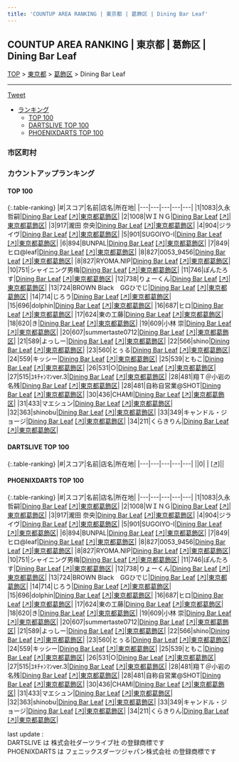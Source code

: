 ```yaml
---
title: 'COUNTUP AREA RANKING | 東京都 | 葛飾区 | Dining Bar Leaf'
---
```

## COUNTUP AREA RANKING | 東京都 | 葛飾区 | Dining Bar Leaf

[TOP](/darts/rank/) > [東京都](/darts/rank/東京都/) > [葛飾区](/darts/rank/東京都/葛飾区/) > Dining Bar Leaf

___

<a href="https://twitter.com/share?ref_src=twsrc%5Etfw" data-text="COUNTUP AREA RANKING | 東京都葛飾区Dining Bar Leaf" class="twitter-share-button" data-hashtags="DARTSLIVE,PHOENIXDARTS,darts,ダーツ" data-show-count="false">Tweet</a>

* [ランキング](#カウントアップランキング)
    * [TOP 100](#top-100)
    * [DARTSLIVE TOP 100](#dartslive-top-100)
    * [PHOENIXDARTS TOP 100](#phoenixdarts-top-100)

### 市区町村

<ul>

</ul>

### カウントアップランキング

#### TOP 100



{:.table-ranking}
|#|スコア|名前|店名|所在地|
|---|---|---|---|---|
|1|1083|<span class="rank-name-pd">久永 哲嗣</span>|<a href="/darts/rank/shops/69142.html">Dining Bar Leaf</a> <a href="https://vs.phoenixdarts.com/jp/shop/shopDetailInfo/s_69142?s_seq=69142">[↗]</a>|<a href="/darts/rank/東京都/葛飾区">東京都葛飾区</a>|
|2|1008|<span class="rank-name-pd">ＷＩＮＧ</span>|<a href="/darts/rank/shops/69142.html">Dining Bar Leaf</a> <a href="https://vs.phoenixdarts.com/jp/shop/shopDetailInfo/s_69142?s_seq=69142">[↗]</a>|<a href="/darts/rank/東京都/葛飾区">東京都葛飾区</a>|
|3|917|<span class="rank-name-pd"><span class="pro-icon-pd"></span>瀧田 奈央</span>|<a href="/darts/rank/shops/69142.html">Dining Bar Leaf</a> <a href="https://vs.phoenixdarts.com/jp/shop/shopDetailInfo/s_69142?s_seq=69142">[↗]</a>|<a href="/darts/rank/東京都/葛飾区">東京都葛飾区</a>|
|4|904|<span class="rank-name-pd">ジライヴ</span>|<a href="/darts/rank/shops/69142.html">Dining Bar Leaf</a> <a href="https://vs.phoenixdarts.com/jp/shop/shopDetailInfo/s_69142?s_seq=69142">[↗]</a>|<a href="/darts/rank/東京都/葛飾区">東京都葛飾区</a>|
|5|901|<span class="rank-name-pd">SUGOIYO-I</span>|<a href="/darts/rank/shops/69142.html">Dining Bar Leaf</a> <a href="https://vs.phoenixdarts.com/jp/shop/shopDetailInfo/s_69142?s_seq=69142">[↗]</a>|<a href="/darts/rank/東京都/葛飾区">東京都葛飾区</a>|
|6|894|<span class="rank-name-pd">BUNPAL</span>|<a href="/darts/rank/shops/69142.html">Dining Bar Leaf</a> <a href="https://vs.phoenixdarts.com/jp/shop/shopDetailInfo/s_69142?s_seq=69142">[↗]</a>|<a href="/darts/rank/東京都/葛飾区">東京都葛飾区</a>|
|7|849|<span class="rank-name-pd">ヒロ@leaf</span>|<a href="/darts/rank/shops/69142.html">Dining Bar Leaf</a> <a href="https://vs.phoenixdarts.com/jp/shop/shopDetailInfo/s_69142?s_seq=69142">[↗]</a>|<a href="/darts/rank/東京都/葛飾区">東京都葛飾区</a>|
|8|827|<span class="rank-name-pd">0053_9456</span>|<a href="/darts/rank/shops/69142.html">Dining Bar Leaf</a> <a href="https://vs.phoenixdarts.com/jp/shop/shopDetailInfo/s_69142?s_seq=69142">[↗]</a>|<a href="/darts/rank/東京都/葛飾区">東京都葛飾区</a>|
|8|827|<span class="rank-name-pd">RYOMA.NIP</span>|<a href="/darts/rank/shops/69142.html">Dining Bar Leaf</a> <a href="https://vs.phoenixdarts.com/jp/shop/shopDetailInfo/s_69142?s_seq=69142">[↗]</a>|<a href="/darts/rank/東京都/葛飾区">東京都葛飾区</a>|
|10|751|<span class="rank-name-pd">シャイニング男梅</span>|<a href="/darts/rank/shops/69142.html">Dining Bar Leaf</a> <a href="https://vs.phoenixdarts.com/jp/shop/shopDetailInfo/s_69142?s_seq=69142">[↗]</a>|<a href="/darts/rank/東京都/葛飾区">東京都葛飾区</a>|
|11|746|<span class="rank-name-pd">ぽんたろす</span>|<a href="/darts/rank/shops/69142.html">Dining Bar Leaf</a> <a href="https://vs.phoenixdarts.com/jp/shop/shopDetailInfo/s_69142?s_seq=69142">[↗]</a>|<a href="/darts/rank/東京都/葛飾区">東京都葛飾区</a>|
|12|738|<span class="rank-name-pd">りょーくん</span>|<a href="/darts/rank/shops/69142.html">Dining Bar Leaf</a> <a href="https://vs.phoenixdarts.com/jp/shop/shopDetailInfo/s_69142?s_seq=69142">[↗]</a>|<a href="/darts/rank/東京都/葛飾区">東京都葛飾区</a>|
|13|724|<span class="rank-name-pd">BROWN Black　GGひでじ</span>|<a href="/darts/rank/shops/69142.html">Dining Bar Leaf</a> <a href="https://vs.phoenixdarts.com/jp/shop/shopDetailInfo/s_69142?s_seq=69142">[↗]</a>|<a href="/darts/rank/東京都/葛飾区">東京都葛飾区</a>|
|14|714|<span class="rank-name-pd">じろう</span>|<a href="/darts/rank/shops/69142.html">Dining Bar Leaf</a> <a href="https://vs.phoenixdarts.com/jp/shop/shopDetailInfo/s_69142?s_seq=69142">[↗]</a>|<a href="/darts/rank/東京都/葛飾区">東京都葛飾区</a>|
|15|696|<span class="rank-name-pd">dolphin</span>|<a href="/darts/rank/shops/69142.html">Dining Bar Leaf</a> <a href="https://vs.phoenixdarts.com/jp/shop/shopDetailInfo/s_69142?s_seq=69142">[↗]</a>|<a href="/darts/rank/東京都/葛飾区">東京都葛飾区</a>|
|16|687|<span class="rank-name-pd">ヒロ</span>|<a href="/darts/rank/shops/69142.html">Dining Bar Leaf</a> <a href="https://vs.phoenixdarts.com/jp/shop/shopDetailInfo/s_69142?s_seq=69142">[↗]</a>|<a href="/darts/rank/東京都/葛飾区">東京都葛飾区</a>|
|17|624|<span class="rank-name-pd">東の工藤</span>|<a href="/darts/rank/shops/69142.html">Dining Bar Leaf</a> <a href="https://vs.phoenixdarts.com/jp/shop/shopDetailInfo/s_69142?s_seq=69142">[↗]</a>|<a href="/darts/rank/東京都/葛飾区">東京都葛飾区</a>|
|18|620|<span class="rank-name-pd">き</span>|<a href="/darts/rank/shops/69142.html">Dining Bar Leaf</a> <a href="https://vs.phoenixdarts.com/jp/shop/shopDetailInfo/s_69142?s_seq=69142">[↗]</a>|<a href="/darts/rank/東京都/葛飾区">東京都葛飾区</a>|
|19|609|<span class="rank-name-pd"><span class="pro-icon-pd"></span>小林 崇</span>|<a href="/darts/rank/shops/69142.html">Dining Bar Leaf</a> <a href="https://vs.phoenixdarts.com/jp/shop/shopDetailInfo/s_69142?s_seq=69142">[↗]</a>|<a href="/darts/rank/東京都/葛飾区">東京都葛飾区</a>|
|20|607|<span class="rank-name-pd">summertaste0712</span>|<a href="/darts/rank/shops/69142.html">Dining Bar Leaf</a> <a href="https://vs.phoenixdarts.com/jp/shop/shopDetailInfo/s_69142?s_seq=69142">[↗]</a>|<a href="/darts/rank/東京都/葛飾区">東京都葛飾区</a>|
|21|589|<span class="rank-name-pd">よっしー</span>|<a href="/darts/rank/shops/69142.html">Dining Bar Leaf</a> <a href="https://vs.phoenixdarts.com/jp/shop/shopDetailInfo/s_69142?s_seq=69142">[↗]</a>|<a href="/darts/rank/東京都/葛飾区">東京都葛飾区</a>|
|22|566|<span class="rank-name-pd">shino</span>|<a href="/darts/rank/shops/69142.html">Dining Bar Leaf</a> <a href="https://vs.phoenixdarts.com/jp/shop/shopDetailInfo/s_69142?s_seq=69142">[↗]</a>|<a href="/darts/rank/東京都/葛飾区">東京都葛飾区</a>|
|23|560|<span class="rank-name-pd">とぅる</span>|<a href="/darts/rank/shops/69142.html">Dining Bar Leaf</a> <a href="https://vs.phoenixdarts.com/jp/shop/shopDetailInfo/s_69142?s_seq=69142">[↗]</a>|<a href="/darts/rank/東京都/葛飾区">東京都葛飾区</a>|
|24|559|<span class="rank-name-pd">キッシー</span>|<a href="/darts/rank/shops/69142.html">Dining Bar Leaf</a> <a href="https://vs.phoenixdarts.com/jp/shop/shopDetailInfo/s_69142?s_seq=69142">[↗]</a>|<a href="/darts/rank/東京都/葛飾区">東京都葛飾区</a>|
|25|539|<span class="rank-name-pd">ともこ</span>|<a href="/darts/rank/shops/69142.html">Dining Bar Leaf</a> <a href="https://vs.phoenixdarts.com/jp/shop/shopDetailInfo/s_69142?s_seq=69142">[↗]</a>|<a href="/darts/rank/東京都/葛飾区">東京都葛飾区</a>|
|26|531|<span class="rank-name-pd">○</span>|<a href="/darts/rank/shops/69142.html">Dining Bar Leaf</a> <a href="https://vs.phoenixdarts.com/jp/shop/shopDetailInfo/s_69142?s_seq=69142">[↗]</a>|<a href="/darts/rank/東京都/葛飾区">東京都葛飾区</a>|
|27|515|<span class="rank-name-pd">ﾕｷﾁｬﾝﾏﾝver.3</span>|<a href="/darts/rank/shops/69142.html">Dining Bar Leaf</a> <a href="https://vs.phoenixdarts.com/jp/shop/shopDetailInfo/s_69142?s_seq=69142">[↗]</a>|<a href="/darts/rank/東京都/葛飾区">東京都葛飾区</a>|
|28|481|<span class="rank-name-pd">翔Ｔ＠小岩の名残</span>|<a href="/darts/rank/shops/69142.html">Dining Bar Leaf</a> <a href="https://vs.phoenixdarts.com/jp/shop/shopDetailInfo/s_69142?s_seq=69142">[↗]</a>|<a href="/darts/rank/東京都/葛飾区">東京都葛飾区</a>|
|28|481|<span class="rank-name-pd">自称自営業@SHOT</span>|<a href="/darts/rank/shops/69142.html">Dining Bar Leaf</a> <a href="https://vs.phoenixdarts.com/jp/shop/shopDetailInfo/s_69142?s_seq=69142">[↗]</a>|<a href="/darts/rank/東京都/葛飾区">東京都葛飾区</a>|
|30|436|<span class="rank-name-pd">CHAMI</span>|<a href="/darts/rank/shops/69142.html">Dining Bar Leaf</a> <a href="https://vs.phoenixdarts.com/jp/shop/shopDetailInfo/s_69142?s_seq=69142">[↗]</a>|<a href="/darts/rank/東京都/葛飾区">東京都葛飾区</a>|
|31|433|<span class="rank-name-pd">マエシュン</span>|<a href="/darts/rank/shops/69142.html">Dining Bar Leaf</a> <a href="https://vs.phoenixdarts.com/jp/shop/shopDetailInfo/s_69142?s_seq=69142">[↗]</a>|<a href="/darts/rank/東京都/葛飾区">東京都葛飾区</a>|
|32|363|<span class="rank-name-pd">shinobu</span>|<a href="/darts/rank/shops/69142.html">Dining Bar Leaf</a> <a href="https://vs.phoenixdarts.com/jp/shop/shopDetailInfo/s_69142?s_seq=69142">[↗]</a>|<a href="/darts/rank/東京都/葛飾区">東京都葛飾区</a>|
|33|349|<span class="rank-name-pd">キャンドル・ジョージ</span>|<a href="/darts/rank/shops/69142.html">Dining Bar Leaf</a> <a href="https://vs.phoenixdarts.com/jp/shop/shopDetailInfo/s_69142?s_seq=69142">[↗]</a>|<a href="/darts/rank/東京都/葛飾区">東京都葛飾区</a>|
|34|211|<span class="rank-name-pd">くらきりん</span>|<a href="/darts/rank/shops/69142.html">Dining Bar Leaf</a> <a href="https://vs.phoenixdarts.com/jp/shop/shopDetailInfo/s_69142?s_seq=69142">[↗]</a>|<a href="/darts/rank/東京都/葛飾区">東京都葛飾区</a>|


#### DARTSLIVE TOP 100



{:.table-ranking}
|#|スコア|名前|店名|所在地|
|---|---|---|---|---|
||0|<span class="rank-name-dl"> </span>|<a href="/darts/rank/shops/.html"></a> <a href="">[↗]</a>|<a href="/darts/rank//"></a>|


#### PHOENIXDARTS TOP 100



{:.table-ranking}
|#|スコア|名前|店名|所在地|
|---|---|---|---|---|
|1|1083|<span class="rank-name-pd">久永 哲嗣</span>|<a href="/darts/rank/shops/69142.html">Dining Bar Leaf</a> <a href="https://vs.phoenixdarts.com/jp/shop/shopDetailInfo/s_69142?s_seq=69142">[↗]</a>|<a href="/darts/rank/東京都/葛飾区">東京都葛飾区</a>|
|2|1008|<span class="rank-name-pd">ＷＩＮＧ</span>|<a href="/darts/rank/shops/69142.html">Dining Bar Leaf</a> <a href="https://vs.phoenixdarts.com/jp/shop/shopDetailInfo/s_69142?s_seq=69142">[↗]</a>|<a href="/darts/rank/東京都/葛飾区">東京都葛飾区</a>|
|3|917|<span class="rank-name-pd"><span class="pro-icon-pd"></span>瀧田 奈央</span>|<a href="/darts/rank/shops/69142.html">Dining Bar Leaf</a> <a href="https://vs.phoenixdarts.com/jp/shop/shopDetailInfo/s_69142?s_seq=69142">[↗]</a>|<a href="/darts/rank/東京都/葛飾区">東京都葛飾区</a>|
|4|904|<span class="rank-name-pd">ジライヴ</span>|<a href="/darts/rank/shops/69142.html">Dining Bar Leaf</a> <a href="https://vs.phoenixdarts.com/jp/shop/shopDetailInfo/s_69142?s_seq=69142">[↗]</a>|<a href="/darts/rank/東京都/葛飾区">東京都葛飾区</a>|
|5|901|<span class="rank-name-pd">SUGOIYO-I</span>|<a href="/darts/rank/shops/69142.html">Dining Bar Leaf</a> <a href="https://vs.phoenixdarts.com/jp/shop/shopDetailInfo/s_69142?s_seq=69142">[↗]</a>|<a href="/darts/rank/東京都/葛飾区">東京都葛飾区</a>|
|6|894|<span class="rank-name-pd">BUNPAL</span>|<a href="/darts/rank/shops/69142.html">Dining Bar Leaf</a> <a href="https://vs.phoenixdarts.com/jp/shop/shopDetailInfo/s_69142?s_seq=69142">[↗]</a>|<a href="/darts/rank/東京都/葛飾区">東京都葛飾区</a>|
|7|849|<span class="rank-name-pd">ヒロ@leaf</span>|<a href="/darts/rank/shops/69142.html">Dining Bar Leaf</a> <a href="https://vs.phoenixdarts.com/jp/shop/shopDetailInfo/s_69142?s_seq=69142">[↗]</a>|<a href="/darts/rank/東京都/葛飾区">東京都葛飾区</a>|
|8|827|<span class="rank-name-pd">0053_9456</span>|<a href="/darts/rank/shops/69142.html">Dining Bar Leaf</a> <a href="https://vs.phoenixdarts.com/jp/shop/shopDetailInfo/s_69142?s_seq=69142">[↗]</a>|<a href="/darts/rank/東京都/葛飾区">東京都葛飾区</a>|
|8|827|<span class="rank-name-pd">RYOMA.NIP</span>|<a href="/darts/rank/shops/69142.html">Dining Bar Leaf</a> <a href="https://vs.phoenixdarts.com/jp/shop/shopDetailInfo/s_69142?s_seq=69142">[↗]</a>|<a href="/darts/rank/東京都/葛飾区">東京都葛飾区</a>|
|10|751|<span class="rank-name-pd">シャイニング男梅</span>|<a href="/darts/rank/shops/69142.html">Dining Bar Leaf</a> <a href="https://vs.phoenixdarts.com/jp/shop/shopDetailInfo/s_69142?s_seq=69142">[↗]</a>|<a href="/darts/rank/東京都/葛飾区">東京都葛飾区</a>|
|11|746|<span class="rank-name-pd">ぽんたろす</span>|<a href="/darts/rank/shops/69142.html">Dining Bar Leaf</a> <a href="https://vs.phoenixdarts.com/jp/shop/shopDetailInfo/s_69142?s_seq=69142">[↗]</a>|<a href="/darts/rank/東京都/葛飾区">東京都葛飾区</a>|
|12|738|<span class="rank-name-pd">りょーくん</span>|<a href="/darts/rank/shops/69142.html">Dining Bar Leaf</a> <a href="https://vs.phoenixdarts.com/jp/shop/shopDetailInfo/s_69142?s_seq=69142">[↗]</a>|<a href="/darts/rank/東京都/葛飾区">東京都葛飾区</a>|
|13|724|<span class="rank-name-pd">BROWN Black　GGひでじ</span>|<a href="/darts/rank/shops/69142.html">Dining Bar Leaf</a> <a href="https://vs.phoenixdarts.com/jp/shop/shopDetailInfo/s_69142?s_seq=69142">[↗]</a>|<a href="/darts/rank/東京都/葛飾区">東京都葛飾区</a>|
|14|714|<span class="rank-name-pd">じろう</span>|<a href="/darts/rank/shops/69142.html">Dining Bar Leaf</a> <a href="https://vs.phoenixdarts.com/jp/shop/shopDetailInfo/s_69142?s_seq=69142">[↗]</a>|<a href="/darts/rank/東京都/葛飾区">東京都葛飾区</a>|
|15|696|<span class="rank-name-pd">dolphin</span>|<a href="/darts/rank/shops/69142.html">Dining Bar Leaf</a> <a href="https://vs.phoenixdarts.com/jp/shop/shopDetailInfo/s_69142?s_seq=69142">[↗]</a>|<a href="/darts/rank/東京都/葛飾区">東京都葛飾区</a>|
|16|687|<span class="rank-name-pd">ヒロ</span>|<a href="/darts/rank/shops/69142.html">Dining Bar Leaf</a> <a href="https://vs.phoenixdarts.com/jp/shop/shopDetailInfo/s_69142?s_seq=69142">[↗]</a>|<a href="/darts/rank/東京都/葛飾区">東京都葛飾区</a>|
|17|624|<span class="rank-name-pd">東の工藤</span>|<a href="/darts/rank/shops/69142.html">Dining Bar Leaf</a> <a href="https://vs.phoenixdarts.com/jp/shop/shopDetailInfo/s_69142?s_seq=69142">[↗]</a>|<a href="/darts/rank/東京都/葛飾区">東京都葛飾区</a>|
|18|620|<span class="rank-name-pd">き</span>|<a href="/darts/rank/shops/69142.html">Dining Bar Leaf</a> <a href="https://vs.phoenixdarts.com/jp/shop/shopDetailInfo/s_69142?s_seq=69142">[↗]</a>|<a href="/darts/rank/東京都/葛飾区">東京都葛飾区</a>|
|19|609|<span class="rank-name-pd"><span class="pro-icon-pd"></span>小林 崇</span>|<a href="/darts/rank/shops/69142.html">Dining Bar Leaf</a> <a href="https://vs.phoenixdarts.com/jp/shop/shopDetailInfo/s_69142?s_seq=69142">[↗]</a>|<a href="/darts/rank/東京都/葛飾区">東京都葛飾区</a>|
|20|607|<span class="rank-name-pd">summertaste0712</span>|<a href="/darts/rank/shops/69142.html">Dining Bar Leaf</a> <a href="https://vs.phoenixdarts.com/jp/shop/shopDetailInfo/s_69142?s_seq=69142">[↗]</a>|<a href="/darts/rank/東京都/葛飾区">東京都葛飾区</a>|
|21|589|<span class="rank-name-pd">よっしー</span>|<a href="/darts/rank/shops/69142.html">Dining Bar Leaf</a> <a href="https://vs.phoenixdarts.com/jp/shop/shopDetailInfo/s_69142?s_seq=69142">[↗]</a>|<a href="/darts/rank/東京都/葛飾区">東京都葛飾区</a>|
|22|566|<span class="rank-name-pd">shino</span>|<a href="/darts/rank/shops/69142.html">Dining Bar Leaf</a> <a href="https://vs.phoenixdarts.com/jp/shop/shopDetailInfo/s_69142?s_seq=69142">[↗]</a>|<a href="/darts/rank/東京都/葛飾区">東京都葛飾区</a>|
|23|560|<span class="rank-name-pd">とぅる</span>|<a href="/darts/rank/shops/69142.html">Dining Bar Leaf</a> <a href="https://vs.phoenixdarts.com/jp/shop/shopDetailInfo/s_69142?s_seq=69142">[↗]</a>|<a href="/darts/rank/東京都/葛飾区">東京都葛飾区</a>|
|24|559|<span class="rank-name-pd">キッシー</span>|<a href="/darts/rank/shops/69142.html">Dining Bar Leaf</a> <a href="https://vs.phoenixdarts.com/jp/shop/shopDetailInfo/s_69142?s_seq=69142">[↗]</a>|<a href="/darts/rank/東京都/葛飾区">東京都葛飾区</a>|
|25|539|<span class="rank-name-pd">ともこ</span>|<a href="/darts/rank/shops/69142.html">Dining Bar Leaf</a> <a href="https://vs.phoenixdarts.com/jp/shop/shopDetailInfo/s_69142?s_seq=69142">[↗]</a>|<a href="/darts/rank/東京都/葛飾区">東京都葛飾区</a>|
|26|531|<span class="rank-name-pd">○</span>|<a href="/darts/rank/shops/69142.html">Dining Bar Leaf</a> <a href="https://vs.phoenixdarts.com/jp/shop/shopDetailInfo/s_69142?s_seq=69142">[↗]</a>|<a href="/darts/rank/東京都/葛飾区">東京都葛飾区</a>|
|27|515|<span class="rank-name-pd">ﾕｷﾁｬﾝﾏﾝver.3</span>|<a href="/darts/rank/shops/69142.html">Dining Bar Leaf</a> <a href="https://vs.phoenixdarts.com/jp/shop/shopDetailInfo/s_69142?s_seq=69142">[↗]</a>|<a href="/darts/rank/東京都/葛飾区">東京都葛飾区</a>|
|28|481|<span class="rank-name-pd">翔Ｔ＠小岩の名残</span>|<a href="/darts/rank/shops/69142.html">Dining Bar Leaf</a> <a href="https://vs.phoenixdarts.com/jp/shop/shopDetailInfo/s_69142?s_seq=69142">[↗]</a>|<a href="/darts/rank/東京都/葛飾区">東京都葛飾区</a>|
|28|481|<span class="rank-name-pd">自称自営業@SHOT</span>|<a href="/darts/rank/shops/69142.html">Dining Bar Leaf</a> <a href="https://vs.phoenixdarts.com/jp/shop/shopDetailInfo/s_69142?s_seq=69142">[↗]</a>|<a href="/darts/rank/東京都/葛飾区">東京都葛飾区</a>|
|30|436|<span class="rank-name-pd">CHAMI</span>|<a href="/darts/rank/shops/69142.html">Dining Bar Leaf</a> <a href="https://vs.phoenixdarts.com/jp/shop/shopDetailInfo/s_69142?s_seq=69142">[↗]</a>|<a href="/darts/rank/東京都/葛飾区">東京都葛飾区</a>|
|31|433|<span class="rank-name-pd">マエシュン</span>|<a href="/darts/rank/shops/69142.html">Dining Bar Leaf</a> <a href="https://vs.phoenixdarts.com/jp/shop/shopDetailInfo/s_69142?s_seq=69142">[↗]</a>|<a href="/darts/rank/東京都/葛飾区">東京都葛飾区</a>|
|32|363|<span class="rank-name-pd">shinobu</span>|<a href="/darts/rank/shops/69142.html">Dining Bar Leaf</a> <a href="https://vs.phoenixdarts.com/jp/shop/shopDetailInfo/s_69142?s_seq=69142">[↗]</a>|<a href="/darts/rank/東京都/葛飾区">東京都葛飾区</a>|
|33|349|<span class="rank-name-pd">キャンドル・ジョージ</span>|<a href="/darts/rank/shops/69142.html">Dining Bar Leaf</a> <a href="https://vs.phoenixdarts.com/jp/shop/shopDetailInfo/s_69142?s_seq=69142">[↗]</a>|<a href="/darts/rank/東京都/葛飾区">東京都葛飾区</a>|
|34|211|<span class="rank-name-pd">くらきりん</span>|<a href="/darts/rank/shops/69142.html">Dining Bar Leaf</a> <a href="https://vs.phoenixdarts.com/jp/shop/shopDetailInfo/s_69142?s_seq=69142">[↗]</a>|<a href="/darts/rank/東京都/葛飾区">東京都葛飾区</a>|


<div class="footer border-top border-gray-light mt-5 pt-3 text-right text-gray">
    last update : <span style="font-weight: italic" id="foot_last_modified"></span><br />
    DARTSLIVE は 株式会社ダーツライブ社 の登録商標です<br />
    PHOENIXDARTS は フェニックスダーツジャパン株式会社 の登録商標です<br />
</div>

<script src="https://cdnjs.cloudflare.com/ajax/libs/jquery.tablesorter/2.31.3/js/jquery.tablesorter.min.js" integrity="sha512-qzgd5cYSZcosqpzpn7zF2ZId8f/8CHmFKZ8j7mU4OUXTNRd5g+ZHBPsgKEwoqxCtdQvExE5LprwwPAgoicguNg==" crossorigin="anonymous" referrerpolicy="no-referrer"></script>
<link rel="stylesheet" href="https://cdnjs.cloudflare.com/ajax/libs/jquery.tablesorter/2.31.3/css/theme.default.min.css" integrity="sha512-wghhOJkjQX0Lh3NSWvNKeZ0ZpNn+SPVXX1Qyc9OCaogADktxrBiBdKGDoqVUOyhStvMBmJQ8ZdMHiR3wuEq8+w==" crossorigin="anonymous" referrerpolicy="no-referrer" />
<script>
$(function() {
    $(".table-ranking").tablesorter({sortList:[[0, 0]]});
    $("#foot_last_modified").text(formatDate(new Date(document.lastModified), 'yyyy-MM-dd HH:mm:ss'));
});
</script>

<script async src="https://platform.twitter.com/widgets.js" charset="utf-8"></script>